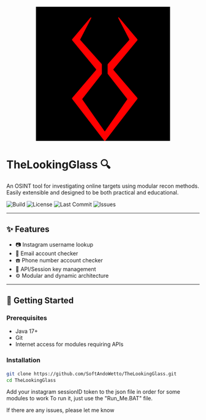 <p align="center">
  <img src="The%20Looking%20Glass%20V2.png" alt="The Looking Glass Banner" width="350"/>
</p>

# TheLookingGlass 🔍

An OSINT tool for investigating online targets using modular recon methods. Easily extensible and designed to be both practical and educational.

![Build](https://img.shields.io/badge/build-passing-brightgreen)
![License](https://img.shields.io/github/license/SoftAndoWetto/TheLookingGlass)
![Last Commit](https://img.shields.io/github/last-commit/SoftAndoWetto/TheLookingGlass)
![Issues](https://img.shields.io/github/issues/SoftAndoWetto/TheLookingGlass)

---

## ✨ Features

- 📷 Instagram username lookup  
- 📧 Email account checker  
- ☎️ Phone number account checker  
- 🔑 API/Session key management  
- ⚙️ Modular and dynamic architecture  

---

## 🚀 Getting Started

### Prerequisites
- Java 17+
- Git
- Internet access for modules requiring APIs

### Installation

```bash
git clone https://github.com/SoftAndoWetto/TheLookingGlass.git
cd TheLookingGlass
```

Add your instagram sessionID token to the json file in order for some modules to work
To run it, just use the "Run_Me.BAT" file. 

If there are any issues, please let me know
